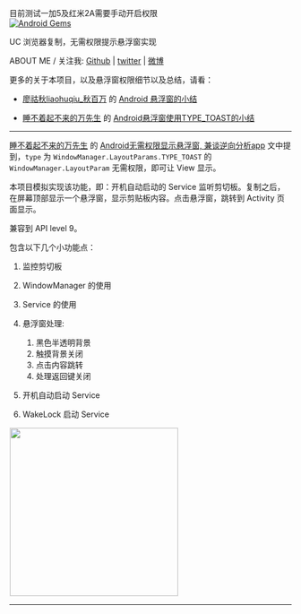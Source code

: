 
目前测试一加5及红米2A需要手动开启权限
<br>
[![Android Gems](http://www.android-gems.com/badge/liaohuqiu/android-UCToast.svg?branch=master)](http://www.android-gems.com/lib/liaohuqiu/android-UCToast)

UC 浏览器复制，无需权限提示悬浮窗实现

ABOUT ME / 关注我:  [Github](https://github.com/liaohuqiu) | [twitter](https://twitter.com/liaohuqiu) | [微博](http://weibo.com/liaohuqiu)

更多的关于本项目，以及悬浮窗权限细节以及总结，请看：

*  [廖祜秋liaohuqiu_秋百万][] 的 [Android 悬浮窗的小结](http://liaohuqiu.net/cn/posts/android-windows-manager/)

*  [睡不着起不来的万先生][] 的 [Android悬浮窗使用TYPE_TOAST的小结](http://www.jianshu.com/p/634cd056b90c)

---

[睡不着起不来的万先生](http://weibo.com/2951317192) 的 [Android无需权限显示悬浮窗, 兼谈逆向分析app](http://www.jianshu.com/p/167fd5f47d5c) 文中提到，`type` 为 `WindowManager.LayoutParams.TYPE_TOAST` 的 `WindowManager.LayoutParam` 无需权限，即可让 View 显示。

本项目模拟实现该功能，即：开机自动启动的 Service 监听剪切板。复制之后，在屏幕顶部显示一个悬浮窗，显示剪贴板内容。点击悬浮窗，跳转到 Activity 页面显示。

兼容到 API level 9。

包含以下几个小功能点：

1.  监控剪切板
2.  WindowManager 的使用
3.  Service 的使用
4.  悬浮窗处理: 

    1.  黑色半透明背景
    2.  触摸背景关闭
    3.  点击内容跳转
    4.  处理返回键关闭

5.  开机自动启动 Service
6.  WakeLock 启动 Service


<div><img src='https://raw.githubusercontent.com/liaohuqiu/android-UCToast/master/art/uc-toast.gif' width="300px" style='border: #f1f1f1 solid 1px'/></div>

---

[廖祜秋liaohuqiu_秋百万]:      http://weibo.com/liaohuqiu
[睡不着起不来的万先生]:        http://weibo.com/2951317192
